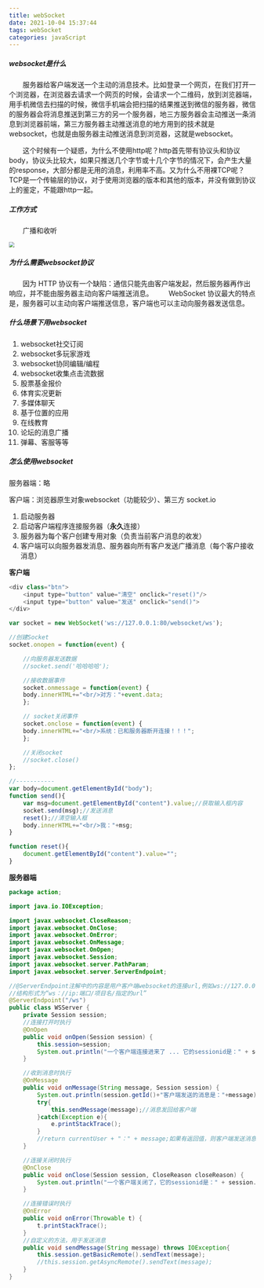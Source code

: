 ```yaml
---
title: webSocket
date: 2021-10-04 15:37:44
tags: webSocket
categories: javaScript
---
```


##### websocket是什么

&emsp;&emsp;服务器给客户端发送一个主动的消息技术。比如登录一个网页，在我们打开一个浏览器，在浏览器去请求一个网页的时候，会请求一个二维码，放到浏览器端，用手机微信去扫描的时候，微信手机端会把扫描的结果推送到微信的服务器，微信的服务器会将消息推送到第三方的另一个服务器，地三方服务器会主动推送一条消息到浏览器前端，第三方服务器主动推送消息的地方用到的技术就是websocket，也就是由服务器主动推送消息到浏览器，这就是websocket。

&emsp;&emsp;这个时候有一个疑惑，为什么不使用http呢？http首先带有协议头和协议body，协议头比较大，如果只推送几个字节或十几个字节的情况下，会产生大量的response，大部分都是无用的消息，利用率不高。又为什么不用裸TCP呢？TCP是一个传输层的协议，对于使用浏览器的版本和其他的版本，并没有做到协议上的鉴定，不能跟http一起。

##### 工作方式

&emsp;&emsp;广播和收听

<img src="https://i.bmp.ovh/imgs/2021/10/45f75f823c203613.png" style="zoom: 67%;" />

##### 为什么需要websocket协议

　　因为 HTTP 协议有一个缺陷：通信只能先由客户端发起，然后服务器再作出响应，并不能由服务器主动向客户端推送消息。
　　WebSocket 协议最大的特点是，服务器可以主动向客户端推送信息，客户端也可以主动向服务器发送信息。

##### 什么场景下用websocket

1. websocket社交订阅
2. websocket多玩家游戏
3. websocket协同编辑/编程
4. websocket收集点击流数据
5. 股票基金报价
6. 体育实况更新
7. 多媒体聊天
8. 基于位置的应用
9. 在线教育
10. 论坛的消息广播
11. 弹幕、客服等等

##### 怎么使用websocket

服务器端：略

客户端：浏览器原生对象websocket（功能较少）、第三方 socket.io

1. 启动服务器
2. 启动客户端程序连接服务器（**永久**连接）
3. 服务器为每个客户创建专用对象（负责当前客户消息的收发）
4. 客户端可以向服务器发消息、服务器向所有客户发送广播消息（每个客户接收消息）

**客户端**

```js
<div class="btn">
    <input type="button" value="清空" onclick="reset()"/>
    <input type="button" value="发送" onclick="send()">
</div>

var socket = new WebSocket('ws://127.0.0.1:80/websocket/ws'); 

//创建Socket 
socket.onopen = function(event) { 

    //向服务器发送数据
    //socket.send('哈哈哈哈'); 

    //接收数据事件
    socket.onmessage = function(event) {
    body.innerHTML+="<br/>对方："+event.data;
    }; 

    // socket关闭事件
    socket.onclose = function(event) {
    body.innerHTML+="<br/>系统：已和服务器断开连接！！！";
    }; 

    //关闭socket
    //socket.close()
};

//-----------
var body=document.getElementById("body");
function send(){
    var msg=document.getElementById("content").value;//获取输入框内容
    socket.send(msg);//发送消息
    reset();//清空输入框
    body.innerHTML+="<br/>我："+msg;
}

function reset(){
    document.getElementById("content").value="";
}
```

**服务器端**

```java
package action;

import java.io.IOException;

import javax.websocket.CloseReason;
import javax.websocket.OnClose;
import javax.websocket.OnError;
import javax.websocket.OnMessage;
import javax.websocket.OnOpen;
import javax.websocket.Session;
import javax.websocket.server.PathParam;
import javax.websocket.server.ServerEndpoint;

//@ServerEndpoint注解中的内容是用户客户端websocket的连接url,例如ws://127.0.0.1:80/websocket/ws,
//结构形式为“ws：//ip:端口/项目名/指定的url”
@ServerEndpoint("/ws")
public class WSServer {
    private Session session;
    //连接打开时执行
    @OnOpen
    public void onOpen(Session session) {
    	this.session=session;
        System.out.println("一个客户端连接进来了 ... 它的sessionid是：" + session.getId());
    }

    //收到消息时执行
    @OnMessage
    public void onMessage(String message, Session session) {
    	System.out.println(session.getId()+"客户端发送的消息是："+message);
        try{
        	this.sendMessage(message);//消息发回给客户端
        }catch(Exception e){
        	e.printStackTrace();
        }
        //return currentUser + "：" + message;如果有返回值，则客户端发送消息后会收到这个返回值
    }

    //连接关闭时执行
    @OnClose
    public void onClose(Session session, CloseReason closeReason) {
        System.out.println("一个客户端关闭了，它的sessionid是：" + session.getId());
    }

    //连接错误时执行
    @OnError
    public void onError(Throwable t) {
        t.printStackTrace();
    }
    //自定义的方法，用于发送消息
    public void sendMessage(String message) throws IOException{
    	this.session.getBasicRemote().sendText(message);
        //this.session.getAsyncRemote().sendText(message);
    }
}
```

